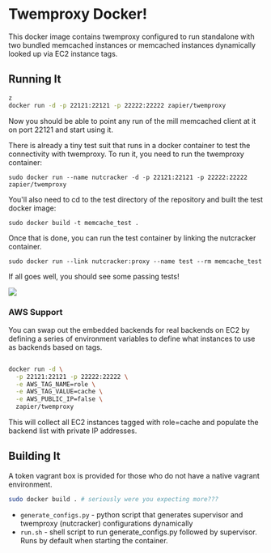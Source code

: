 # Twemproxy Docker!
This docker image contains twemproxy configured to run standalone with
two bundled memcached instances or memcached instances dynamically
looked up via EC2 instance tags. 

## Running It

```bash
z
docker run -d -p 22121:22121 -p 22222:22222 zapier/twemproxy

```

Now you should be able to point any run of the mill memcached client at
it on port 22121 and start using it. 

There is already a tiny test suit that runs in a docker container to test the connectivity with twemproxy. To run it, you need to run the twemproxy container:

```
sudo docker run --name nutcracker -d -p 22121:22121 -p 22222:22222 zapier/twemproxy

```

You'll also need to cd to the test directory of the repository and built the test docker image:

```
sudo docker build -t memcache_test .
```

Once that is done, you can run the test container by linking the nutcracker container.

```
sudo docker run --link nutcracker:proxy --name test --rm memcache_test

```

If all goes well, you should see some passing tests!

![](http://i.imgur.com/NqjCRIN.png)

### AWS Support

You can swap out the embedded backends for real backends on EC2 by
defining a series of environment variables to define what instances to
use as backends based on tags. 

```bash

docker run -d \
  -p 22121:22121 -p 22222:22222 \
  -e AWS_TAG_NAME=role \
  -e AWS_TAG_VALUE=cache \
  -e AWS_PUBLIC_IP=false \
  zapier/twemproxy


```

This will collect all EC2 instances tagged with role=cache and populate
the backend list with private IP addresses. 

## Building It
A token vagrant box is provided for those who do not have a native
vagrant environment. 

```bash
sudo docker build . # seriously were you expecting more???
```

* `generate_configs.py` - python script that generates supervisor and
twemproxy (nutcracker) configurations dynamically
* `run.sh` - shell script to run generate_configs.py followed by
supervisor. Runs by default when starting the container.


